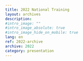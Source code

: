 ```yaml
---
title: 2022 National Training
layout: archives
description:
#intro_image: ""
#intro_image_absolute: true
#intro_image_hide_on_mobile: true
lang: en
ref: 2022-archive
archive: 2022
category: presentation
---
```

